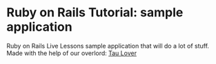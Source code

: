 # Ruby on Rails Tutorial: sample application

Ruby on Rails Live Lessons sample application that will do a lot of stuff. Made with the help of our overlord: [Tau Lover](http://michaelhartl.com/)
